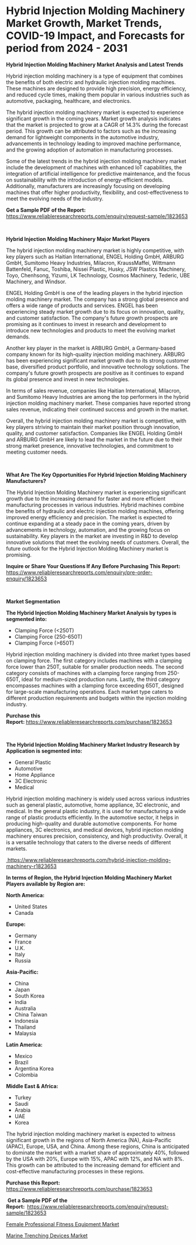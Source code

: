 <p><h1>Hybrid Injection Molding Machinery Market Growth, Market Trends, COVID-19 Impact, and Forecasts for period from 2024 - 2031</h1></p><p><strong>Hybrid Injection Molding Machinery Market Analysis and Latest Trends</strong></p>
<p><p>Hybrid injection molding machinery is a type of equipment that combines the benefits of both electric and hydraulic injection molding machines. These machines are designed to provide high precision, energy efficiency, and reduced cycle times, making them popular in various industries such as automotive, packaging, healthcare, and electronics.</p><p>The hybrid injection molding machinery market is expected to experience significant growth in the coming years. Market growth analysis indicates that the market is projected to grow at a CAGR of 14.3% during the forecast period. This growth can be attributed to factors such as the increasing demand for lightweight components in the automotive industry, advancements in technology leading to improved machine performance, and the growing adoption of automation in manufacturing processes.</p><p>Some of the latest trends in the hybrid injection molding machinery market include the development of machines with enhanced IoT capabilities, the integration of artificial intelligence for predictive maintenance, and the focus on sustainability with the introduction of energy-efficient models. Additionally, manufacturers are increasingly focusing on developing machines that offer higher productivity, flexibility, and cost-effectiveness to meet the evolving needs of the industry.</p></p>
<p><strong>Get a Sample PDF of the Report:&nbsp;</strong> <a href="https://www.reliableresearchreports.com/enquiry/request-sample/1823653">https://www.reliableresearchreports.com/enquiry/request-sample/1823653</a></p>
<p>&nbsp;</p>
<p><strong>Hybrid Injection Molding Machinery Major Market Players</strong></p>
<p><p>The hybrid injection molding machinery market is highly competitive, with key players such as Haitian International, ENGEL Holding GmbH, ARBURG GmbH, Sumitomo Heavy Industries, Milacron, KraussMaffei, Wittmann Battenfeld, Fanuc, Toshiba, Nissei Plastic, Husky, JSW Plastics Machinery, Toyo, Chenhsong, Yizumi, LK Technology, Cosmos Machinery, Tederic, UBE Machinery, and Windsor.</p><p>ENGEL Holding GmbH is one of the leading players in the hybrid injection molding machinery market. The company has a strong global presence and offers a wide range of products and services. ENGEL has been experiencing steady market growth due to its focus on innovation, quality, and customer satisfaction. The company's future growth prospects are promising as it continues to invest in research and development to introduce new technologies and products to meet the evolving market demands.</p><p>Another key player in the market is ARBURG GmbH, a Germany-based company known for its high-quality injection molding machinery. ARBURG has been experiencing significant market growth due to its strong customer base, diversified product portfolio, and innovative technology solutions. The company's future growth prospects are positive as it continues to expand its global presence and invest in new technologies.</p><p>In terms of sales revenue, companies like Haitian International, Milacron, and Sumitomo Heavy Industries are among the top performers in the hybrid injection molding machinery market. These companies have reported strong sales revenue, indicating their continued success and growth in the market.</p><p>Overall, the hybrid injection molding machinery market is competitive, with key players striving to maintain their market position through innovation, quality, and customer satisfaction. Companies like ENGEL Holding GmbH and ARBURG GmbH are likely to lead the market in the future due to their strong market presence, innovative technologies, and commitment to meeting customer needs.</p></p>
<p>&nbsp;</p>
<p><strong>What Are The Key Opportunities For Hybrid Injection Molding Machinery Manufacturers?</strong></p>
<p><p>The Hybrid Injection Molding Machinery market is experiencing significant growth due to the increasing demand for faster and more efficient manufacturing processes in various industries. Hybrid machines combine the benefits of hydraulic and electric injection molding machines, offering improved energy efficiency and precision. The market is expected to continue expanding at a steady pace in the coming years, driven by advancements in technology, automation, and the growing focus on sustainability. Key players in the market are investing in R&D to develop innovative solutions that meet the evolving needs of customers. Overall, the future outlook for the Hybrid Injection Molding Machinery market is promising.</p></p>
<p><strong>Inquire or Share Your Questions If Any Before Purchasing This Report:</strong> <a href="https://www.reliableresearchreports.com/enquiry/pre-order-enquiry/1823653">https://www.reliableresearchreports.com/enquiry/pre-order-enquiry/1823653</a></p>
<p>&nbsp;</p>
<p><strong>Market Segmentation</strong></p>
<p><strong>The Hybrid Injection Molding Machinery Market Analysis by types is segmented into:</strong></p>
<p><ul><li>Clamping Force (<250T)</li><li>Clamping Force (250-650T)</li><li>Clamping Force (>650T)</li></ul></p>
<p><p>Hybrid injection molding machinery is divided into three market types based on clamping force. The first category includes machines with a clamping force lower than 250T, suitable for smaller production needs. The second category consists of machines with a clamping force ranging from 250-650T, ideal for medium-sized production runs. Lastly, the third category encompasses machines with a clamping force exceeding 650T, designed for large-scale manufacturing operations. Each market type caters to different production requirements and budgets within the injection molding industry.</p></p>
<p><strong>Purchase this Report:&nbsp;</strong><a href="https://www.reliableresearchreports.com/purchase/1823653">https://www.reliableresearchreports.com/purchase/1823653</a></p>
<p>&nbsp;</p>
<p><strong>The Hybrid Injection Molding Machinery Market Industry Research by Application is segmented into:</strong></p>
<p><ul><li>General Plastic</li><li>Automotive</li><li>Home Appliance</li><li>3C Electronic</li><li>Medical</li></ul></p>
<p><p>Hybrid injection molding machinery is widely used across various industries such as general plastic, automotive, home appliance, 3C electronic, and medical. In the general plastic industry, it is used for manufacturing a wide range of plastic products efficiently. In the automotive sector, it helps in producing high-quality and durable automotive components. For home appliances, 3C electronics, and medical devices, hybrid injection molding machinery ensures precision, consistency, and high productivity. Overall, it is a versatile technology that caters to the diverse needs of different markets.</p></p>
<p><a href="https://www.reliableresearchreports.com/hybrid-injection-molding-machinery-r1823653">&nbsp;https://www.reliableresearchreports.com/hybrid-injection-molding-machinery-r1823653</a></p>
<p><strong>In terms of Region, the Hybrid Injection Molding Machinery Market Players available by Region are:</strong></p>
<p>
    <p> <strong> North America: </strong>
        <ul>
            <li>United States</li>
            <li>Canada</li>
        </ul>
        </p> 
    <p> <strong> Europe: </strong>
        <ul>
            <li>Germany</li>
            <li>France</li>
            <li>U.K.</li>
            <li>Italy</li>
            <li>Russia</li>
        </ul>
        </p> 
    <p> <strong> Asia-Pacific: </strong>
        <ul>
            <li>China</li>
            <li>Japan</li>
            <li>South Korea</li>
            <li>India</li>
            <li>Australia</li>
            <li>China Taiwan</li>
            <li>Indonesia</li>
            <li>Thailand</li>
            <li>Malaysia</li>
        </ul>
        </p> 
    <p> <strong> Latin America: </strong>
        <ul>
            <li>Mexico</li>
            <li>Brazil</li>
            <li>Argentina Korea</li>
            <li>Colombia</li>
        </ul>
        </p> 
    <p> <strong> Middle East & Africa: </strong>
        <ul>
            <li>Turkey</li>
            <li>Saudi</li>
            <li>Arabia</li>
            <li>UAE</li>
            <li>Korea</li>
        </ul>
    </p>
    </p>
<p><p>The hybrid injection molding machinery market is expected to witness significant growth in the regions of North America (NA), Asia-Pacific (APAC), Europe, USA, and China. Among these regions, China is anticipated to dominate the market with a market share of approximately 40%, followed by the USA with 20%, Europe with 15%, APAC with 12%, and NA with 8%. This growth can be attributed to the increasing demand for efficient and cost-effective manufacturing processes in these regions.</p></p>
<p><strong>Purchase this Report: </strong><a href="https://www.reliableresearchreports.com/purchase/1823653">https://www.reliableresearchreports.com/purchase/1823653</a></p>
<p>&nbsp;<strong>Get a Sample PDF of the Report:&nbsp;&nbsp;</strong><a href="https://www.reliableresearchreports.com/enquiry/request-sample/1823653">https://www.reliableresearchreports.com/enquiry/request-sample/1823653</a></p>
<p><strong></strong></p>
<p><p><a href="https://view.publitas.com/reportprime-1/female-professional-fitness-equipment-market-a-global-and-regional-analysis-focus-on-region-country-level-analysis-and-competitive-landscape/">Female Professional Fitness Equipment Market</a></p><p><a href="https://view.publitas.com/reportprime-1/marine-trenching-devices-market-analysis-report-global-insights-by-region-type-mechanical-type-jet-type-and-application-oil-and-gas-transportation-communication-deep-sea-research-from-2024-to-2031/">Marine Trenching Devices Market</a></p></p>